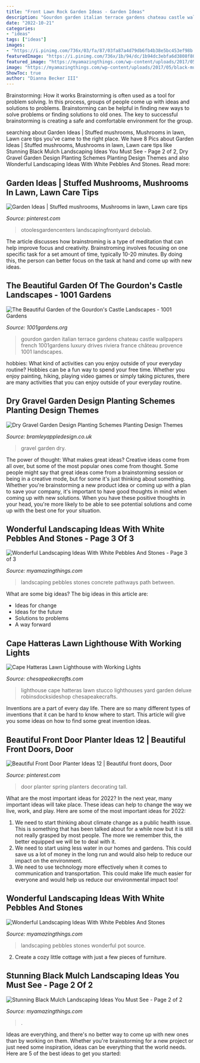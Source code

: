 ```yaml
---
title: "Front Lawn Rock Garden Ideas - Garden Ideas"
description: "Gourdon garden italian terrace gardens chateau castle wallpapers french 1001gardens luxury drives riviera france château provence 1001 landscapes"
date: "2022-10-21"
categories:
- "ideas"
tags: ["ideas"]
images:
- "https://i.pinimg.com/736x/03/fa/87/03fa87a4d79db6fb4b38e5bc453ef98b.jpg"
featuredImage: "https://i.pinimg.com/736x/1b/94/dc/1b94dc3ebfa6d3808f8078d47bcdfd19.jpg"
featured_image: "https://myamazingthings.com/wp-content/uploads/2017/05/black-mulch.jpg"
image: "https://myamazingthings.com/wp-content/uploads/2017/05/black-mulch.jpg"
ShowToc: true
author: "Dianna Becker III"
---
```



Brainstorming: How it works
Brainstorming is often used as a tool for problem solving. In this process, groups of people come up with ideas and solutions to problems. Brainstorming can be helpful in finding new ways to solve problems or finding solutions to old ones. The key to successful brainstorming is creating a safe and comfortable environment for the group.

	

		
searching about Garden Ideas | Stuffed mushrooms, Mushrooms in lawn, Lawn care tips you've came to the right place. We have 8 Pics about Garden Ideas | Stuffed mushrooms, Mushrooms in lawn, Lawn care tips like Stunning Black Mulch Landscaping Ideas You Must See - Page 2 of 2, Dry Gravel Garden Design Planting Schemes Planting Design Themes and also Wonderful Landscaping Ideas With White Pebbles And Stones. Read more:
		
    
## Garden Ideas | Stuffed Mushrooms, Mushrooms In Lawn, Lawn Care Tips

<img loading=lazy src="https://i.pinimg.com/736x/1b/94/dc/1b94dc3ebfa6d3808f8078d47bcdfd19.jpg" onerror="this.onerror=null;this.src='https://tse4.mm.bing.net/th?id=OIP.6wZZctKF_FtzCDtIv5BGbQHaLH&amp;pid=15.1';" alt="Garden Ideas | Stuffed mushrooms, Mushrooms in lawn, Lawn care tips">

_Source: pinterest.com_

>otoolesgardencenters landscapingfrontyard debolab. 

	

The article discusses how brainstroming is a type of meditation that can help improve focus and creativity. Brainstroming involves focusing on one specific task for a set amount of time, typically 10-20 minutes. By doing this, the person can better focus on the task at hand and come up with new ideas.

    
## The Beautiful Garden Of The Gourdon&#039;s Castle Landscapes - 1001 Gardens

<img loading=lazy src="https://www.1001gardens.org/wp-content/uploads/2013/12/gourdon.jpg" onerror="this.onerror=null;this.src='https://tse1.mm.bing.net/th?id=OIP.vGRC2mrCLGOldyiwbiaVMwHaKu&amp;pid=15.1';" alt="The Beautiful Garden of the Gourdon&#039;s Castle Landscapes - 1001 Gardens">

_Source: 1001gardens.org_

>gourdon garden italian terrace gardens chateau castle wallpapers french 1001gardens luxury drives riviera france château provence 1001 landscapes. 

	

hobbies: What kind of activities can you enjoy outside of your everyday routine?
Hobbies can be a fun way to spend your free time. Whether you enjoy painting, hiking, playing video games or simply taking pictures, there are many activities that you can enjoy outside of your everyday routine.

    
## Dry Gravel Garden Design Planting Schemes Planting Design Themes

<img loading=lazy src="https://bramleyappledesign.co.uk/wp-content/uploads/2018/07/Gravel-Garden-3-1024x650.jpg" onerror="this.onerror=null;this.src='https://tse1.mm.bing.net/th?id=OIP.QdvkjVbM2ML-cOzq64w55wHaEs&amp;pid=15.1';" alt="Dry Gravel Garden Design Planting Schemes Planting Design Themes">

_Source: bramleyappledesign.co.uk_

>gravel garden dry. 

	

The power of thought: What makes great ideas?
Creative ideas come from all over, but some of the most popular ones come from thought. Some people might say that great ideas come from a brainstorming session or being in a creative mode, but for some it's just thinking about something. Whether you're brainstorming a new product idea or coming up with a plan to save your company, it's important to have good thoughts in mind when coming up with new solutions. When you have these positive thoughts in your head, you're more likely to be able to see potential solutions and come up with the best one for your situation.

    
## Wonderful Landscaping Ideas With White Pebbles And Stones - Page 3 Of 3

<img loading=lazy src="http://myamazingthings.com/wp-content/uploads/2017/03/path.jpg" onerror="this.onerror=null;this.src='https://tse4.mm.bing.net/th?id=OIP.JI40F9dl4A3Y2w14ZxKyXQHaFj&amp;pid=15.1';" alt="Wonderful Landscaping Ideas With White Pebbles And Stones - Page 3 of 3">

_Source: myamazingthings.com_

>landscaping pebbles stones concrete pathways path between. 

	

What are some big ideas?
The big ideas in this article are: 
- Ideas for change 
- Ideas for the future 
- Solutions to problems
- A way forward

    
## Cape Hatteras Lawn Lighthouse With Working Lights

<img loading=lazy src="http://www.chesapeakecrafts.com/images/cape_hatteras1.png" onerror="this.onerror=null;this.src='https://tse2.mm.bing.net/th?id=OIP.V6n8Q2NT9sFELUQH1RuLpAHaKm&amp;pid=15.1';" alt="Cape Hatteras Lawn Lighthouse with Working Lights">

_Source: chesapeakecrafts.com_

>lighthouse cape hatteras lawn stucco lighthouses yard garden deluxe robinsdocksideshop chesapeakecrafts. 

	

Inventions are a part of every day life. There are so many different types of inventions that it can be hard to know where to start. This article will give you some ideas on how to find some great invention ideas.

    
## Beautiful Front Door Planter Ideas 12 | Beautiful Front Doors, Door

<img loading=lazy src="https://i.pinimg.com/736x/03/fa/87/03fa87a4d79db6fb4b38e5bc453ef98b.jpg" onerror="this.onerror=null;this.src='https://tse4.mm.bing.net/th?id=OIP.MpLbTc2wuX-ylApV2LjOmAHaMc&amp;pid=15.1';" alt="Beautiful Front Door Planter Ideas 12 | Beautiful front doors, Door">

_Source: pinterest.com_

>door planter spring planters decorating tall. 

	

What are the most important ideas for 2022?
In the next year, many important ideas will take place. These ideas can help to change the way we live, work, and play. Here are some of the most important ideas for 2022:
1. We need to start thinking about climate change as a public health issue. This is something that has been talked about for a while now but it is still not really grasped by most people. The more we remember this, the better equipped we will be to deal with it.
2. We need to start using less water in our homes and gardens. This could save us a lot of money in the long run and would also help to reduce our impact on the environment.
3. We need to use technology more effectively when it comes to communication and transportation. This could make life much easier for everyone and would help us reduce our environmental impact too!

    
## Wonderful Landscaping Ideas With White Pebbles And Stones

<img loading=lazy src="http://myamazingthings.com/wp-content/uploads/2017/03/pot-1.jpg" onerror="this.onerror=null;this.src='https://tse3.mm.bing.net/th?id=OIP.BFYRrzXeqvoiIw7t0x0uuQHaE9&amp;pid=15.1';" alt="Wonderful Landscaping Ideas With White Pebbles And Stones">

_Source: myamazingthings.com_

>landscaping pebbles stones wonderful pot source. 

	

2. Create a cozy little cottage with just a few pieces of furniture.

    
## Stunning Black Mulch Landscaping Ideas You Must See - Page 2 Of 2

<img loading=lazy src="https://myamazingthings.com/wp-content/uploads/2017/05/black-mulch.jpg" onerror="this.onerror=null;this.src='https://tse4.mm.bing.net/th?id=OIP.iSVExEKaTxogXafVStve9wHaJ4&amp;pid=15.1';" alt="Stunning Black Mulch Landscaping Ideas You Must See - Page 2 of 2">

_Source: myamazingthings.com_

>. 

	

Ideas are everything, and there's no better way to come up with new ones than by working on them. Whether you're brainstorming for a new project or just need some inspiration, ideas can be everything that the world needs. Here are 5 of the best ideas to get you started: 

